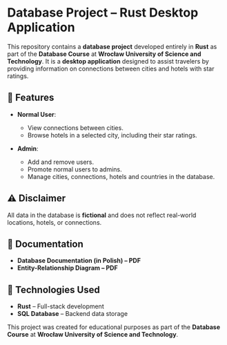 # Database Project – Rust Desktop Application  

This repository contains a **database project** developed entirely in **Rust** as part of the **Database Course** at **Wrocław University of Science and Technology**. It is a **desktop application** designed to assist travelers by providing information on connections between cities and hotels with star ratings.  

## 📌 Features  
- **Normal User**:  
  - View connections between cities.  
  - Browse hotels in a selected city, including their star ratings.  

- **Admin**:  
  - Add and remove users.  
  - Promote normal users to admins.  
  - Manage cities, connections, hotels and countries in the database.  

## ⚠️ Disclaimer  
All data in the database is **fictional** and does not reflect real-world locations, hotels, or connections.  

## 📄 Documentation  
- **Database Documentation (in Polish) – PDF**  
- **Entity-Relationship Diagram – PDF**  

## 🔧 Technologies Used  
- **Rust** – Full-stack development  
- **SQL Database** – Backend data storage  

This project was created for educational purposes as part of the **Database Course** at **Wrocław University of Science and Technology**.  
